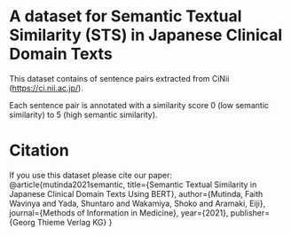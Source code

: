 # A dataset for Semantic Textual Similarity (STS) in Japanese Clinical Domain Texts
This dataset contains of sentence pairs extracted from CiNii (https://ci.nii.ac.jp/).

Each sentence pair is annotated with a similarity score 0 (low semantic similarity) to 5 (high semantic similarity).


# Citation
If you use this dataset please cite our paper:
@article{mutinda2021semantic,
  title={Semantic Textual Similarity in Japanese Clinical Domain Texts Using BERT},
  author={Mutinda, Faith Wavinya and Yada, Shuntaro and Wakamiya, Shoko and Aramaki, Eiji},
  journal={Methods of Information in Medicine},
  year={2021},
  publisher={Georg Thieme Verlag KG}
}
